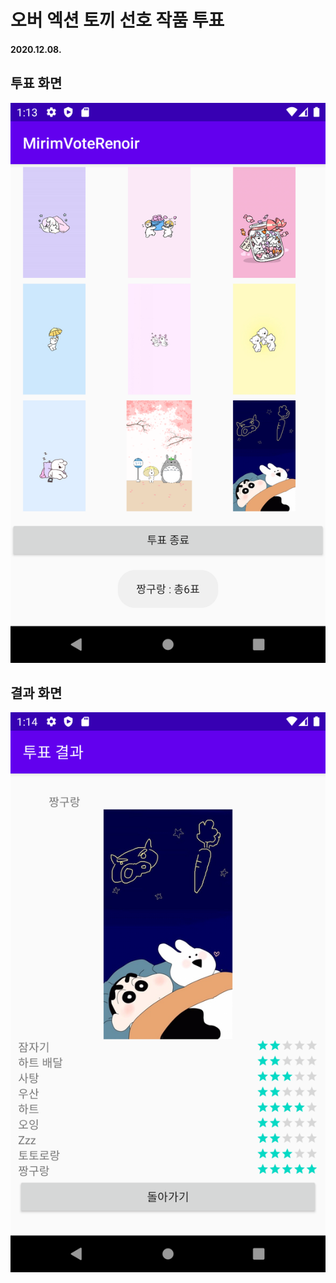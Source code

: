 # 오버 엑션 토끼 선호 작품 투표

#### 2020.12.08.

## 투표 화면

![투표화면](https://github.com/jiyeong1004/MirimVoteRenoir/blob/master/vote.png)

## 결과 화면

![결과화면](https://github.com/jiyeong1004/MirimVoteRenoir/blob/master/result.png)
